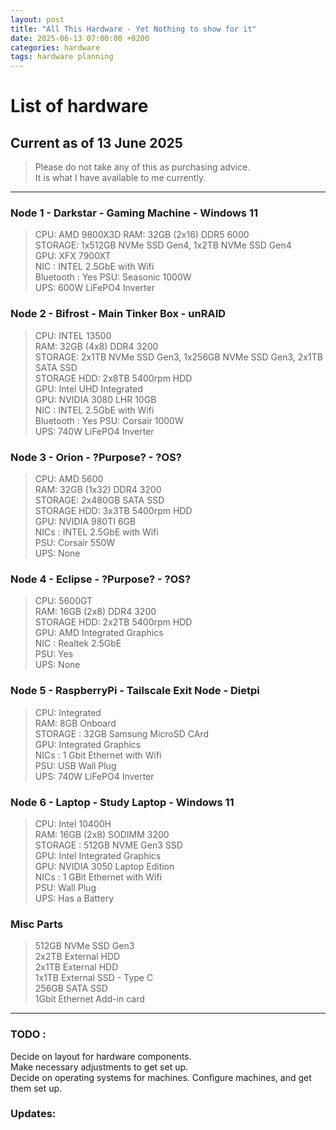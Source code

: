 ```yaml
---
layout: post
title: "All This Hardware - Yet Nothing to show for it"
date: 2025-06-13 07:00:00 +0200
categories: hardware
tags: hardware planning 
---
```


# List of hardware  
## Current as of 13 June 2025

> Please do not take any of this as purchasing advice.  
> It is what I have available to me currently.

---

### Node 1 - Darkstar - Gaming Machine - Windows 11  

> CPU:    AMD 9800X3D
> RAM:     32GB (2x16) DDR5 6000  
> STORAGE: 1x512GB NVMe SSD Gen4, 1x2TB NVMe SSD Gen4  
> GPU:     XFX 7900XT  
> NIC : INTEL 2.5GbE  with Wifi  
> Bluetooth : Yes
> PSU:     Seasonic 1000W  
> UPS:     600W LiFePO4 Inverter  


### Node 2 - Bifrost - Main Tinker Box - unRAID

> CPU:        INTEL 13500   
> RAM:         32GB (4x8) DDR4 3200  
> STORAGE:     2x1TB NVMe SSD Gen3, 1x256GB NVMe SSD Gen3, 2x1TB SATA SSD  
> STORAGE HDD: 2x8TB 5400rpm HDD   
> GPU:  Intel UHD Integrated   
> GPU:  NVIDIA 3080 LHR 10GB  
> NIC : INTEL 2.5GbE  with Wifi  
> Bluetooth : Yes
> PSU:  Corsair 1000W  
> UPS:  740W LiFePO4 Inverter  




### Node 3 - Orion - ?Purpose? - ?OS?

> CPU:  AMD 5600  
> RAM:  32GB (1x32) DDR4 3200  
> STORAGE: 2x480GB SATA SSD  
> STORAGE HDD: 3x3TB 5400rpm HDD  
> GPU: NVIDIA 980TI 6GB  
> NICs : INTEL 2.5GbE with Wifi   
> PSU: Corsair 550W   
> UPS:  None


### Node 4 - Eclipse - ?Purpose? - ?OS?

> CPU:  5600GT  
> RAM:  16GB (2x8) DDR4 3200  
> STORAGE HDD: 2x2TB 5400rpm HDD  
> GPU:  AMD Integrated Graphics  
> NIC : Realtek 2.5GbE  
> PSU:  Yes  
> UPS:  None  

### Node 5 - RaspberryPi - Tailscale Exit Node - Dietpi

> CPU:  Integrated   
> RAM:  8GB Onboard    
> STORAGE : 32GB Samsung MicroSD CArd    
> GPU: Integrated Graphics  
> NICs : 1 Gbit Ethernet with Wifi    
> PSU:  USB Wall Plug  
> UPS:  740W LiFePO4 Inverter  


### Node 6 - Laptop - Study Laptop - Windows 11

> CPU: Intel 10400H   
> RAM:  16GB (2x8)  SODIMM 3200  
> STORAGE : 512GB NVME Gen3 SSD    
> GPU: Intel Integrated Graphics  
> GPU: NVIDIA 3050 Laptop Edition  
> NICs : 1 GBit Ethernet with Wifi  
> PSU:  Wall Plug  
> UPS:  Has a Battery  

### Misc Parts

> 512GB NVMe SSD Gen3  
> 2x2TB External HDD  
> 2x1TB External HDD  
> 1x1TB External SSD - Type C  
> 256GB SATA SSD  
> 1Gbit Ethernet Add-in card

---

### TODO :

Decide on layout for hardware components.  
Make necessary adjustments to get set up.  
Decide on operating systems for machines.
Configure machines, and get them set up.




### Updates:







